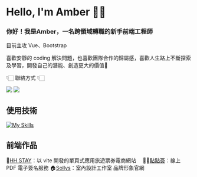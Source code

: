 
# Hello, I'm Amber ✌🏻



### 你好！我是Amber，一名跨領域轉職的新手前端工程師

目前主攻 Vue、Bootstrap

喜歡安靜的 coding 解決問題，也喜歡團隊合作的歸屬感，喜歡人生路上不斷探索及學習，開發自己的潛能、創造更大的價值🌻



👇🏻 聯絡方式 👇🏻

![](https://dcbadge.vercel.app/api/shield/868493802246127646)  [![](https://img.shields.io/badge/Gmail-D14836?style=for-the-badge&logo=gmail&logoColor=white)](<mailto:melody19941231@gmail.com>)



## 使用技術

[![My Skills](https://skillicons.dev/icons?i=vue,vite,js,bootstrap,html,css,sass,vscode,ps)](https://skillicons.dev)

## 前端作品
🚗[HH STAY](https://iamamberhh.github.io/HH-STAY/#/)：以 vite 開發的單頁式應用旅遊票券電商網站　
✍🏻[點點簽](https://iamamberhh.github.io/pdf_sign/)：線上 PDF 電子簽名服務
🏠[Sollys](https://iamamberhh.github.io/sollys/)：室內設計工作室 品牌形象官網
